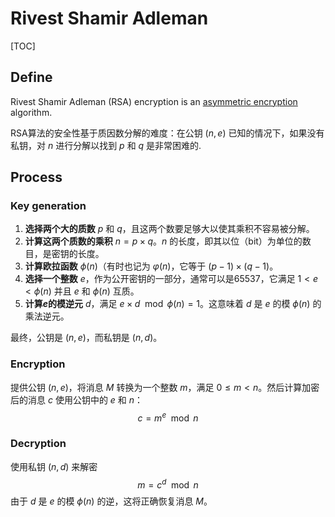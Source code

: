 # Rivest Shamir Adleman

[TOC]

## Define

Rivest Shamir Adleman (RSA) encryption is an [asymmetric encryption](./Asymmetric_Encryption.md) algorithm.

RSA算法的安全性基于质因数分解的难度：在公钥 $(n, e)$ 已知的情况下，如果没有私钥，对 $n$ 进行分解以找到 $p$ 和 $q$ 是非常困难的.

## Process

### Key generation
1. **选择两个大的质数** $p$ 和 $q$，且这两个数要足够大以使其乘积不容易被分解。
2. **计算这两个质数的乘积** $n = p \times q$。$n$ 的长度，即其以位（bit）为单位的数目，是密钥的长度。
3. **计算欧拉函数** $\phi(n)$（有时也记为 $\varphi(n)$，它等于 $(p-1) \times (q-1)$。
4. **选择一个整数** $e$，作为公开密钥的一部分，通常可以是65537，它满足 $1 < e < \phi(n)$ 并且 $e$ 和 $\phi(n)$ 互质。
5. **计算$e$的模逆元** $d$，满足 $e \times d \mod \phi(n) = 1$。这意味着 $d$ 是 $e$ 的模 $\phi(n)$ 的乘法逆元。

最终，公钥是 $(n, e)$，而私钥是 $(n, d)$。


### Encryption
提供公钥 $(n, e)$，将消息 $M$ 转换为一个整数 $m$，满足 $0 \le m < n$。然后计算加密后的消息 $c$ 使用公钥中的 $e$ 和 $n$：
$$
c = m^e \mod n
$$

### Decryption

使用私钥 $(n, d)$ 来解密
$$
m = c^d \mod n
$$
由于 $d$ 是 $e$ 的模 $\phi(n)$ 的逆，这将正确恢复消息 $M$。